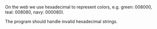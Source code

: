 On the web we use hexadecimal to represent colors, e.g. green: 008000,
teal: 008080, navy: 000080).

The program should handle invalid hexadecimal strings.
